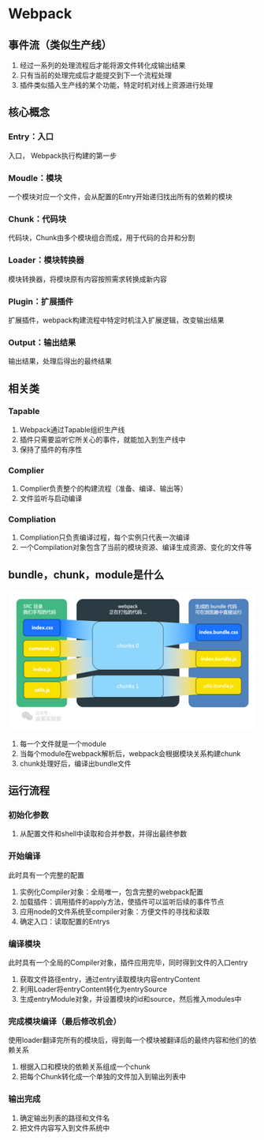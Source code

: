 # Webpack

## 事件流（类似生产线）

1. 经过一系列的处理流程后才能将源文件转化成输出结果
2. 只有当前的处理完成后才能提交到下一个流程处理
3. 插件类似插入生产线的某个功能，特定时机对线上资源进行处理

## 核心概念

### Entry：入口

入口， Webpack执行构建的第一步

### Moudle：模块

一个模块对应一个文件，会从配置的Entry开始递归找出所有的依赖的模块

### Chunk：代码块

代码块，Chunk由多个模块组合而成，用于代码的合并和分割

### Loader：模块转换器

模块转换器，将模块原有内容按照需求转换成新内容

### Plugin：扩展插件

扩展插件，webpack构建流程中特定时机注入扩展逻辑，改变输出结果

### Output：输出结果

输出结果，处理后得出的最终结果

## 相关类

### Tapable

1. Webpack通过Tapable组织生产线
2. 插件只需要监听它所关心的事件，就能加入到生产线中
3. 保持了插件的有序性

### Complier

1. Complier负责整个的构建流程（准备、编译、输出等）
2. 文件监听与启动编译

### Compliation

1. Compliation只负责编译过程，每个实例只代表一次编译
2. 一个Compilation对象包含了当前的模块资源、编译生成资源、变化的文件等

## bundle，chunk，module是什么

![webpack打包流程](assets/01-webpack打包流程.png)

1. 每一个文件就是一个module
2. 当每个module在webpack解析后，webpack会根据模块关系构建chunk
3. chunk处理好后，编译出bundle文件

## 运行流程

### 初始化参数

1. 从配置文件和shell中读取和合并参数，并得出最终参数

### 开始编译

此时具有一个完整的配置

1. 实例化Compiler对象：全局唯一，包含完整的webpack配置
2. 加载插件：调用插件的apply方法，使插件可以监听后续的事件节点
3. 应用node的文件系统至compiler对象：方便文件的寻找和读取
4. 确定入口：读取配置的Entrys

### 编译模块

此时具有一个全局的Compiler对象，插件应用完毕，同时得到文件的入口entry

1. 获取文件路径entry，通过entry读取模块内容entryContent
2. 利用Loader将entryContent转化为entrySource
3. 生成entryModule对象，并设置模块的id和source，然后推入modules中

### 完成模块编译（最后修改机会）

使用loader翻译完所有的模块后，得到每一个模块被翻译后的最终内容和他们的依赖关系

1. 根据入口和模块的依赖关系组成一个chunk
2. 把每个Chunk转化成一个单独的文件加入到输出列表中

### 输出完成

1. 确定输出列表的路径和文件名
2. 把文件内容写入到文件系统中
